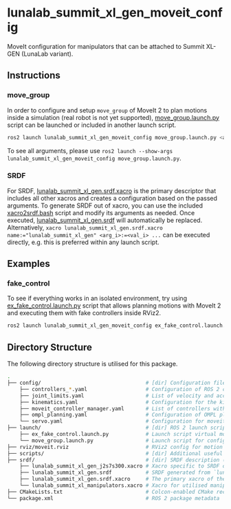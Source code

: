 # lunalab_summit_xl_gen_moveit_config

MoveIt configuration for manipulators that can be attached to Summit XL-GEN (LunaLab variant).

## Instructions

### move_group

In order to configure and setup `move_group` of MoveIt 2 to plan motions inside a simulation (real robot is not yet supported), [move_group.launch.py](./launch/move_group.launch.py) script can be launched or included in another launch script.

```bash
ros2 launch lunalab_summit_xl_gen_moveit_config move_group.launch.py <arg_i>:=<val_i>
```

To see all arguments, please use `ros2 launch --show-args lunalab_summit_xl_gen_moveit_config move_group.launch.py`.

### SRDF

For SRDF, [lunalab_summit_xl_gen.srdf.xacro](./srdf/lunalab_summit_xl_gen.srdf.xacro) is the primary descriptor that includes all other xacros and creates a configuration based on the passed arguments. To generate SRDF out of xacro, you can use the included [xacro2srdf.bash](./scripts/xacro2srdf.bash) script and modify its arguments as needed. Once executed, [lunalab_summit_xl_gen.srdf](./srdf/lunalab_summit_xl_gen.srdf) will automatically be replaced. Alternatively, `xacro lunalab_summit_xl_gen.srdf.xacro name:="lunalab_summit_xl_gen" <arg_i>:=<val_i> ...` can be executed directly, e.g. this is preferred within any launch script.

## Examples

### fake_control

To see if everything works in an isolated environment, try using [ex_fake_control.launch.py](./launch/ex_fake_control.launch.py) script that allows planning motions with MoveIt 2 and executing them with fake controllers inside RViz2.

```bash
ros2 launch lunalab_summit_xl_gen_moveit_config ex_fake_control.launch.py
```

## Directory Structure

The following directory structure is utilised for this package.

```bash
.
├── config/                                  # [dir] Configuration files for MoveIt 2
    ├── controllers_*.yaml                   # Configuration of ROS 2 controllers for different command interfaces
    ├── joint_limits.yaml                    # List of velocity and acceleration joint limits
    ├── kinematics.yaml                      # Configuration for the kinematic solver
    ├── moveit_controller_manager.yaml       # List of controllers with their type and action namespace for use with MoveIt 2
    ├── ompl_planning.yaml                   # Configuration of OMPL planning and specific planners
    └── servo.yaml                           # Configuration for moveit_servo
├── launch/                                  # [dir] ROS 2 launch scripts
    ├── ex_fake_control.launch.py            # Launch script virtual motion planning and execution inside RViz2
    └── move_group.launch.py                 # Launch script for configuring and setting up move_group of MoveIt 2
├── rviz/moveit.rviz                         # RViz2 config for motion planning with MoveIt 2
├── scripts/                                 # [dir] Additional useful scripts
├── srdf/                                    # [dir] SRDF description (xacros)
    ├── lunalab_summit_xl_gen_j2s7s300.xacro # Xacro specific to SRDF of Kinova j2s7s300 manipulator
    ├── lunalab_summit_xl_gen.srdf           # SRDF generated from `lunalab_summit_xl_gen.srdf.xacro`
    ├── lunalab_summit_xl_gen.srdf.xacro     # The primary xacro of the robot
    └── lunalab_summit_xl_manipulators.xacro # Xacro for utilised manipulators
├── CMakeLists.txt                           # Colcon-enabled CMake recipe
└── package.xml                              # ROS 2 package metadata
```
